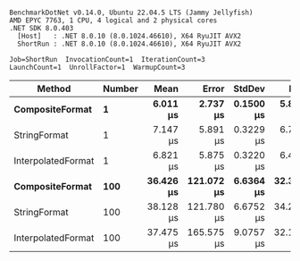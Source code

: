 ```

BenchmarkDotNet v0.14.0, Ubuntu 22.04.5 LTS (Jammy Jellyfish)
AMD EPYC 7763, 1 CPU, 4 logical and 2 physical cores
.NET SDK 8.0.403
  [Host]   : .NET 8.0.10 (8.0.1024.46610), X64 RyuJIT AVX2
  ShortRun : .NET 8.0.10 (8.0.1024.46610), X64 RyuJIT AVX2

Job=ShortRun  InvocationCount=1  IterationCount=3  
LaunchCount=1  UnrollFactor=1  WarmupCount=3  

```
| Method             | Number | Mean      | Error      | StdDev    | Min       | Max       | Allocated |
|------------------- |------- |----------:|-----------:|----------:|----------:|----------:|----------:|
| **CompositeFormat**    | **1**      |  **6.011 μs** |   **2.737 μs** | **0.1500 μs** |  **5.861 μs** |  **6.161 μs** |     **872 B** |
| StringFormat       | 1      |  7.147 μs |   5.891 μs | 0.3229 μs |  6.793 μs |  7.425 μs |     896 B |
| InterpolatedFormat | 1      |  6.821 μs |   5.875 μs | 0.3220 μs |  6.468 μs |  7.098 μs |     872 B |
| **CompositeFormat**    | **100**    | **36.426 μs** | **121.072 μs** | **6.6364 μs** | **32.341 μs** | **44.083 μs** |   **14336 B** |
| StringFormat       | 100    | 38.128 μs | 121.780 μs | 6.6752 μs | 34.234 μs | 45.836 μs |   16736 B |
| InterpolatedFormat | 100    | 37.475 μs | 165.575 μs | 9.0757 μs | 32.156 μs | 47.955 μs |   14336 B |
